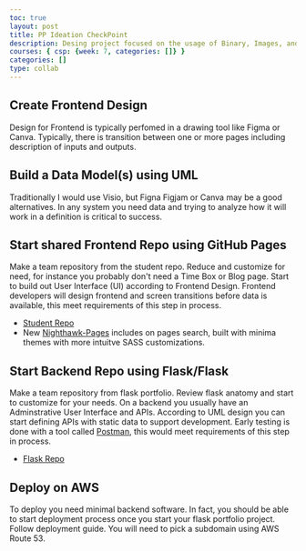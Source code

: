 ```yaml
---
toc: true
layout: post
title: PP Ideation CheckPoint
description: Desing project focused on the usage of Binary, Images, and/or Data Science. 
courses: { csp: {week: 7, categories: []} }
categories: []
type: collab
---
```


## Create Frontend Design

Design for Frontend is typically perfomed in a drawing tool like Figma or Canva.  Typically, there is transition between one or more pages including description of inputs and outputs.

## Build a Data Model(s) using UML

Traditionally I would use Visio, but Figna Figjam or Canva may be a good alternatives.  In any system you need data and trying to analyze how it will work in a definition is critical to success.

## Start shared Frontend Repo using GitHub Pages

Make a team repository from the student repo.  Reduce and customize for need, for instance you probably don't need a Time Box or Blog page.  Start to build out User Interface (UI) according to Frontend Design.  Frontend developers will design frontend and screen transitions before data is available, this meet requirements of this step in process.

- [Student Repo](https://github.com/nighthawkcoders/student)
- New [Nighthawk-Pages](https://github.com/nighthawkcoders/Nighthawk-Pages) includes on pages search, built with minima themes with more intuitve SASS customizations.

## Start Backend Repo using Flask/Flask

Make a team repository from flask portfolio.  Review flask anatomy and start to customize for your needs.  On a backend you usually have an Adminstrative User Interface and APIs.  According to UML design you can start defining APIs with static data to support development.  Early testing is done with a tool called [Postman](https://www.postman.com/), this would meet requirements of this step in process.

- [Flask Repo](https://github.com/nighthawkcoders/flask_portfolio)

## Deploy on AWS

To deploy you need minimal backend software.  In fact, you should be able to start deployment process once you start your flask portfolio project. Follow deployment guide.  You will need to pick a subdomain using AWS Route 53.